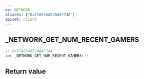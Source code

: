 ```yaml
---
ns: NETWORK
aliases: ["0x37A834AEC6A4F74A"]
apiset: client
---
```

## _NETWORK_GET_NUM_RECENT_GAMERS

```c
// 0x37A834AEC6A4F74A
int _NETWORK_GET_NUM_RECENT_GAMERS();
```



## Return value

